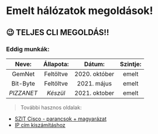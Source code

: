 #  Emelt hálózatok megoldások!
## 😉  TELJES CLI MEGOLDÁS!!

### Eddig munkák:
| Neve:   | Állapota: | Dátum:| Szintje: |
| :----: |:---------:| :------:| :---:|
| GemNet |  Feltöltve    | 2020. október| emelt|
| Bit-Byte | Feltöltve   |2021. május | emelt|
| *PIZZANET* | *Készül*| 2021. oktober | emelt|

> További hasznos oldalak: 
 - [SZIT Cisco - parancsok + magyarázat](https://szit.hu/doku.php?id=oktatas:halozat:cisco)
 - [IP cím kiszámításhoz](https://jodies.de/ipcalc)



